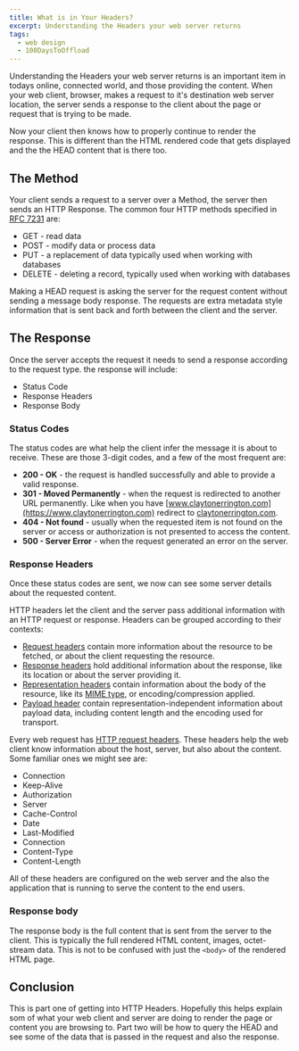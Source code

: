 ```yaml
---
title: What is in Your Headers?
excerpt: Understanding the Headers your web server returns
tags: 
  - web design
  - 100DaysToOffload
---
```


Understanding the Headers your web server returns is an important item in todays online, connected world, and those providing the content. When your web client, browser, makes a request to it's destination web server location, the server sends a response to the client about the page or request that is trying to be made.

Now your client then knows how to properly continue to render the response. This is different than the HTML rendered code that gets displayed and the the HEAD content that is there too.

## The Method

Your client sends a request to a server over a Method, the server then sends an HTTP Response. The common four HTTP methods specified in [RFC 7231](https://www.rfc-editor.org/rfc/rfc7231) are:

- GET - read data
- POST - modify data or process data
- PUT - a replacement of data typically used when working with databases
- DELETE - deleting a record, typically used when working with databases

Making a HEAD request is asking the server for the request content without sending a message body response. The requests are extra metadata style information that is sent back and forth between the client and the server.

## The Response

Once the server accepts the request it needs to send a response according to the request type. the response will include:

- Status Code
- Response Headers
- Response Body

### Status Codes

The status codes are what help the client infer the message it is about to receive. These are those 3-digit codes, and a few of the most frequent are:

- **200 - OK** - the request is handled successfully and able to provide a valid response.
- **301 - Moved Permanently** - when the request is redirected to another URL permanently. Like when you have [www.claytonerrington.com](https://www.claytonerrington.com) redirect to [claytonerrington.com](https://claytonerrington.com).
- **404 - Not found** - usually when the requested item is not found on the server or access or authorization is not presented to access the content.
- **500 - Server Error** - when the request generated an error on the server.

### Response Headers

Once these status codes are sent, we now can see some server details about the requested content.

HTTP headers let the client and the server pass additional information with an HTTP request or response. Headers can be grouped according to their contexts:

- [Request headers](https://developer.mozilla.org/en-US/docs/Glossary/Request_header) contain more information about the resource to be fetched, or about the client requesting the resource.
- [Response headers](https://developer.mozilla.org/en-US/docs/Glossary/Response_header) hold additional information about the response, like its location or about the server providing it.
- [Representation headers](https://developer.mozilla.org/en-US/docs/Glossary/Representation_header) contain information about the body of the resource, like its [MIME type](https://developer.mozilla.org/en-US/docs/Web/HTTP/Basics_of_HTTP/MIME_types), or encoding/compression applied.
- [Payload header](https://developer.mozilla.org/en-US/docs/Glossary/Payload_header) contain representation-independent information about payload data, including content length and the encoding used for transport.

Every web request has [HTTP request headers](https://developer.mozilla.org/en-US/docs/Web/HTTP/Headers). These headers help the web client know information about the host, server, but also about the content. Some familiar ones we might see are:

- Connection
- Keep-Alive
- Authorization
- Server
- Cache-Control
- Date
- Last-Modified
- Connection
- Content-Type
- Content-Length

All of these headers are configured on the web server and the also the application that is running to serve the content to the end users.

### Response body

The response body is the full content that is sent from the server to the client. This is typically the full rendered HTML content, images, octet-stream data. This is not to be confused with just the `<body>` of the rendered HTML page.

## Conclusion

This is part one of getting into HTTP Headers. Hopefully this helps explain som of what your web client and server are doing to render the page or content you are browsing to. Part two will be how to query the HEAD and see some of the data that is passed in the request and also the response.
